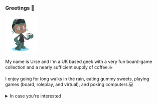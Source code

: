 ### Greetings 🦑

![octo-urse](https://github.com/gleeblezoid/gleeblezoid/blob/de079b1c1bddfd9b838be7e151049a27adeb6260/transparent%20octocat.png)

My name is Urse and I'm a UK based geek with a very fun board-game collection and a nearly sufficient supply of coffee.☕

I enjoy going for long walks in the rain, eating gummy sweets, playing games (board, roleplay, and virtual), and poking computers.💻

<details><summary> In case you're interested</summary>
  
- 📫 Reach me at: hello@gleeblezoid.com
- 🌐 Find me [in my corner](http://corner.gleeblezoid.com)
- 🎉 Fun fact: I grew up under a rock and studied Geology
- 🇬🇮 I am a [Gibralteaser](https://youtu.be/LMTJW_eEYDs)

</details>
